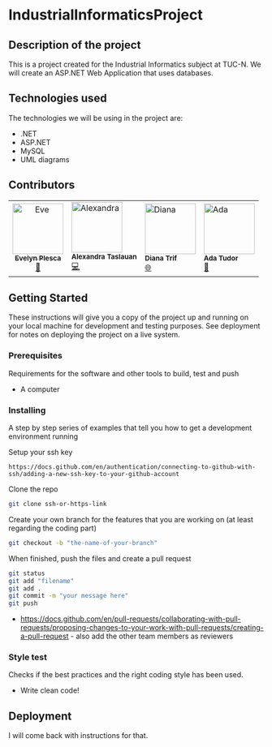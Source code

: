 # IndustrialInformaticsProject

## Description of the project
This is a project created for the Industrial Informatics subject at TUC-N.
We will create an ASP.NET Web Application that uses databases.

## Technologies used
The technologies we will be using in the project are:
- .NET
- ASP.NET
- MySQL
- UML diagrams

## Contributors
<table>
  <tr>
    <td align="center">
        <a href="https://github.com/plescaevelyn">
            <img src="contributors/eve.png" width="100px;" alt="Eve"/><br />
            <sub><b>Evelyn Plesca</b></sub></a><br />
        <a href="https://github.com/plescaevelyn" title="">📁</a> 
    </td>
    <td>
      <img src="contributors/ale.jpeg" width="100px;" alt="Alexandra"/><br />
      <sub><b>Alexandra Taslauan</b></sub></a><br />
      <a href="https://github.com/aletaslauan" title="">💻</a>
    </td>
    <td>
      <img src="contributors/diana.jpeg" width="100px;" alt="Diana"/><br />
      <sub><b>Diana Trif</b></sub></a><br />
      <a href="https://github.com/DianaT08" title="">🌐</a>
    </td>
    <td>
     <img src="contributors/ada.jpeg" width="100px;" alt="Ada"/><br />
      <sub><b>Ada Tudor</b></sub></a><br />
      <a href="https://github.com/DaNoobRo" title="">🎨</a>
    </td>
</table>

## Getting Started

These instructions will give you a copy of the project up and running on
your local machine for development and testing purposes. See deployment
for notes on deploying the project on a live system.

### Prerequisites

Requirements for the software and other tools to build, test and push 
- A computer

### Installing

A step by step series of examples that tell you how to get a development
environment running

Setup your ssh key

    https://docs.github.com/en/authentication/connecting-to-github-with-ssh/adding-a-new-ssh-key-to-your-github-account

Clone the repo

```bash
git clone ssh-or-https-link
```
    
Create your own branch for the features that you are working on (at least regarding the coding part)

```bash
git checkout -b "the-name-of-your-branch"
```

When finished, push the files and create a pull request

```bash
git status
git add "filename"
git add .
git commit -m "your message here"
git push 
```
- https://docs.github.com/en/pull-requests/collaborating-with-pull-requests/proposing-changes-to-your-work-with-pull-requests/creating-a-pull-request - also add the other team members as reviewers 

### Style test

Checks if the best practices and the right coding style has been used.

- Write clean code!

## Deployment

I will come back with instructions for that.
